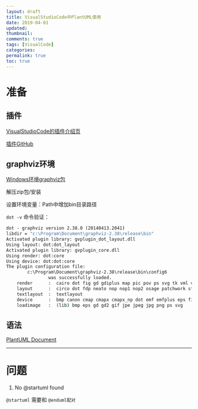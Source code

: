 ```yaml
---
layout: draft
title: VisualStudioCode中PlantUML使用
date: 2019-04-01
updated:
thumbnail:
comments: true
tags: [VisualCode]
categories:
permalink: true
toc: true
---
```


# 准备

## 插件

[VisualStudioCode的插件介绍页](https://marketplace.visualstudio.com/items?itemName=jebbs.plantuml)

[插件GitHub](https://github.com/qjebbs/vscode-plantuml)

## graphviz环境

[Windows环境graphviz包](https://graphviz.gitlab.io/_pages/Download/Download_windows.html)

解压zip包/安装

设置环境变量：Path中增加bin目录路径

`dot -v` 命令验证：

```cmd
dot - graphviz version 2.38.0 (20140413.2041)
libdir = "c:\Program\Document\graphviz-2.38\release\bin"
Activated plugin library: gvplugin_dot_layout.dll
Using layout: dot:dot_layout
Activated plugin library: gvplugin_core.dll
Using render: dot:core
Using device: dot:dot:core
The plugin configuration file:
        c:\Program\Document\graphviz-2.38\release\bin\config6
                was successfully loaded.
    render      :  cairo dot fig gd gdiplus map pic pov ps svg tk vml vrml xdot
    layout      :  circo dot fdp neato nop nop1 nop2 osage patchwork sfdp twopi
    textlayout  :  textlayout
    device      :  bmp canon cmap cmapx cmapx_np dot emf emfplus eps fig gd gd2 gif gv imap imap_np ismap jpe jpeg jpg metafile pdf pic plain plain-ext png pov ps ps2 svg svgz tif tiff tk vml vmlz vrml wbmp xdot xdot1.2 xdot1.4
    loadimage   :  (lib) bmp eps gd gd2 gif jpe jpeg jpg png ps svg
```

## 语法

[PlantUML Document](http://plantuml.com/zh/sitemap-language-specification)
[](http://plantuml.com/zh/)

---

# 问题

1. No @startuml found

`@startuml` 需要和 `@enduml配对`
